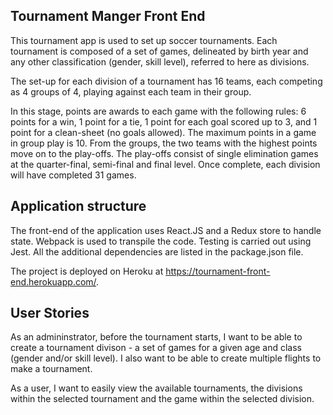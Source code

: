 ## Tournament Manger Front End

This tournament app is used to set up soccer tournaments. Each tournament is composed of a set of games, delineated by birth year and any other classification (gender, skill level), referred to here as divisions.

The set-up for each division of a tournament has 16 teams, each competing as 4 groups of 4, playing against each team in their group.

In this stage, points are awards to each game with the following rules: 6 points for a win, 1 point for a tie, 1 point for each goal scored up to 3, and 1 point for a clean-sheet (no goals allowed). The maximum points in a game in group play is 10.
From the groups, the two teams with the highest points move on to the play-offs. The play-offs consist of single elimination games at the quarter-final, semi-final and final level.
Once complete, each division will have completed 31 games.

## Application structure
The front-end of the application uses React.JS and a Redux store to handle state.  Webpack is used to transpile the code.  Testing is carried out using Jest.  All the additional dependencies are listed in the package.json file.

The project is deployed on Heroku at https://tournament-front-end.herokuapp.com/.


## User Stories
As an admininstrator, before the tournament starts, I want to be able to create a tournament divison - a set of games for a given age and class (gender and/or skill level). I also want to be able to create multiple flights to make a tournament.

As a user, I want to easily view the available tournaments, the divisions within the selected tournament and the game within the selected division.
